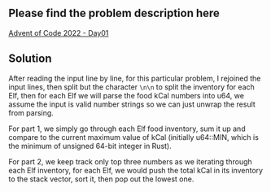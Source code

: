 ## Please find the problem description here

[Advent of Code 2022 - Day01](https://adventofcode.com/2022/day/1)

## Solution

After reading the input line by line, for this particular problem, I rejoined the input lines, then split but the character `\n\n` to split the inventory for each Elf, then for each Elf we will parse the food kCal numbers into u64, we assume the input is valid number strings so we can just unwrap the result from parsing.

For part 1, we simply go through each Elf food inventory, sum it up and compare to the current maximum value of kCal (initially u64::MIN, which is the minimum of unsigned 64-bit integer in Rust).

For part 2, we keep track only top three numbers as we iterating through each Elf inventory, for each Elf, we would push the total kCal in its inventory to the stack vector, sort it, then pop out the lowest one.
